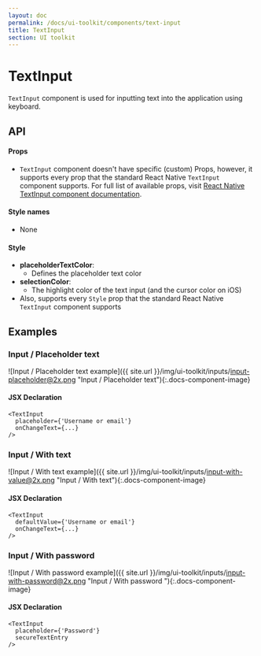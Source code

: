 ```yaml
---
layout: doc
permalink: /docs/ui-toolkit/components/text-input
title: TextInput
section: UI toolkit
---
```


# TextInput

`TextInput` component is used for inputting text into the application using keyboard.

## API

#### Props

* `TextInput` component doesn't have specific (custom) Props, however, it supports every prop that the standard React Native `TextInput` component supports. For full list of available props, visit
[React Native TextInput component documentation](https://facebook.github.io/react-native/docs/textinput.html "React Native TextInput component documentation").

#### Style names

* None

#### Style

* **placeholderTextColor**:  
  - Defines the placeholder text color
* **selectionColor**:  
  - The highlight color of the text input (and the cursor color on iOS)
* Also, supports every `Style` prop that the standard React Native `TextInput` component supports

## Examples

### Input / Placeholder text
![Input / Placeholder text  example]({{ site.url }}/img/ui-toolkit/inputs/input-placeholder@2x.png "Input / Placeholder text"){:.docs-component-image}

#### JSX Declaration
```JSX
<TextInput
  placeholder={'Username or email'}
  onChangeText={...}
/>
```

### Input / With text
![Input / With text  example]({{ site.url }}/img/ui-toolkit/inputs/input-with-value@2x.png "Input / With text"){:.docs-component-image}

#### JSX Declaration
```JSX
<TextInput
  defaultValue={'Username or email'}
  onChangeText={...}
/>
```

### Input / With password  
![Input / With password  example]({{ site.url }}/img/ui-toolkit/inputs/input-with-password@2x.png "Input / With password "){:.docs-component-image}

#### JSX Declaration
```JSX
<TextInput
  placeholder={'Password'}
  secureTextEntry
/>
```
